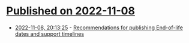 # [Published on 2022-11-08](index.md)

* [2022-11-08, 20:13:25](https://lobste.rs/s/ifbecl/recommendations_for_publishing_end_life) - [Recommendations for publishing End-of-life dates and support timelines](https://endoflife.date/recommendations)
